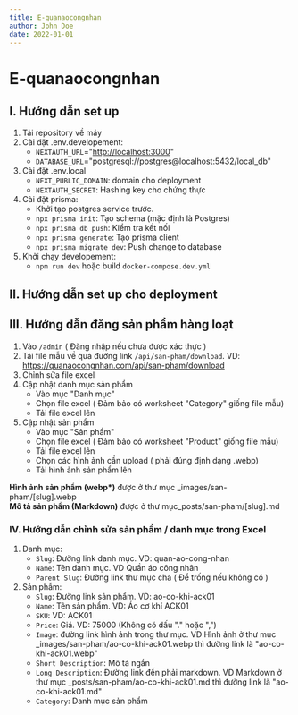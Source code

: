 ```yaml
---
title: E-quanaocongnhan
author: John Doe
date: 2022-01-01
---
```


# E-quanaocongnhan

## I. Hướng dẫn set up

1. Tải repository về máy
2. Cài đặt .env.developement:
    - `NEXTAUTH_URL`="<http://localhost:3000>"
    - `DATABASE_URL`="postgresql://postgres@localhost:5432/local_db"
3. Cài đặt .env.local
    - `NEXT_PUBLIC_DOMAIN`: domain cho deployment
    - `NEXTAUTH_SECRET`: Hashing key cho chứng thực
4. Cài đặt prisma:
    - Khởi tạo postgres service trước.
    - `npx prisma init`: Tạo schema (mặc định là Postgres)
    - `npx prisma db push`: Kiểm tra kết nối
    - `npx prisma generate`: Tạo prisma client
    - `npx prisma migrate dev`: Push change to database
5. Khởi chạy developement:
    - `npm run dev` hoặc build `docker-compose.dev.yml`

## II. Hướng dẫn set up cho deployment

## III. Hướng dẫn đăng sản phẩm hàng loạt

1. Vào `/admin` ( Đăng nhập nếu chưa được xác thực )
2. Tải file mẫu về qua đường link `/api/san-pham/download`. VD: <https://quanaocongnhan.com/api/san-pham/download>
3. Chỉnh sửa file excel
4. Cập nhật danh mục sản phẩm
    - Vào mục "Danh mục"
    - Chọn file excel ( Đảm bảo có worksheet "Category" giống file mẫu)
    - Tải file excel lên
5. Cập nhật sản phẩm
    - Vào mục "Sản phẩm"
    - Chọn file excel ( Đảm bảo có worksheet "Product" giống file mẫu)
    - Tải file excel lên
    - Chọn các hình ảnh cần upload ( phải đúng định dạng .webp)
    - Tải hình ảnh sản phẩm lên

<strong>Hình ảnh sản phẩm (webp*)</strong> được ở thư mục _images/san-pham/[slug].webp <br/>
<strong>Mô tả sản phẩm (Markdown)</strong> được ở thư mục_posts/san-pham/[slug].md

### IV. Hướng dẫn chỉnh sửa sản phẩm / danh mục trong Excel

1. Danh mục:
    - `Slug`: Đường link danh mục. VD: quan-ao-cong-nhan
    - `Name`: Tên danh mục. VD Quần áo công nhân
    - `Parent Slug`: Đường link thư mục cha ( Để trống nếu không có )
2. Sản phẩm:
    - `Slug`: Đường link sản phẩm. VD: ao-co-khi-ack01
    - `Name`: Tên sản phẩm. VD: Áo cơ khí ACK01
    - `SKU`: VD: ACK01
    - `Price`: Giá. VD: 75000 (Không có dấu "." hoặc ",")
    - `Image`: đường link hình ảnh trong thư mục. VD Hình ảnh ở thư mục _images/san-pham/ao-co-khi-ack01.webp thì đường link là "ao-co-khi-ack01.webp"
    - `Short Description`: Mô tả ngắn
    - `Long Description`: Đường link đến phải markdown. VD Markdown ở thư mục _posts/san-pham/ao-co-khi-ack01.md thì đường link là "ao-co-khi-ack01.md"
    - `Category`: Danh mục sản phẩm
